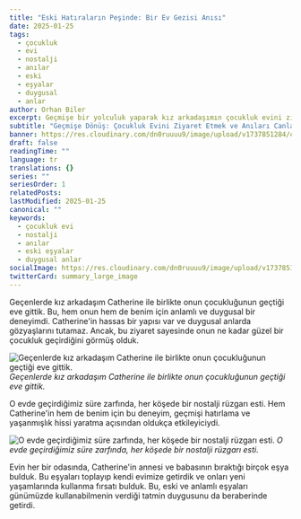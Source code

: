 ```yaml
---
title: "Eski Hatıraların Peşinde: Bir Ev Gezisi Anısı"
date: 2025-01-25
tags:
  - çocukluk
  - evi
  - nostalji
  - anılar
  - eski
  - eşyalar
  - duygusal
  - anlar
author: Orhan Biler
excerpt: Geçmişe bir yolculuk yaparak kız arkadaşımın çocukluk evini ziyaret ettiğimiz ve nostaljik anılarına ortak olduğumuz bir güne dair hikaye.
subtitle: "Geçmişe Dönüş: Çocukluk Evini Ziyaret Etmek ve Anıları Canlandırmak"
banner: https://res.cloudinary.com/dn0ruuuu9/image/upload/v1737851284/catherine-ev-house-nostalji-nostalgia-20240125_a0egfw.jpg
draft: false
readingTime: ""
language: tr
translations: {}
series: ""
seriesOrder: 1
relatedPosts: 
lastModified: 2025-01-25
canonical: ""
keywords:
  - çocukluk evi
  - nostalji
  - anılar
  - eski eşyalar
  - duygusal anlar
socialImage: https://res.cloudinary.com/dn0ruuuu9/image/upload/v1737851287/ekmek-bread-eksi-maya-sourdough-ev-yapimi-20240125_zs1lgd.jpg
twitterCard: summary_large_image
---
```


Geçenlerde kız arkadaşım Catherine ile birlikte onun çocukluğunun geçtiği eve gittik. Bu, hem onun hem de benim için anlamlı ve duygusal bir deneyimdi. Catherine'in hassas bir yapısı var ve duygusal anlarda gözyaşlarını tutamaz. Ancak, bu ziyaret sayesinde onun ne kadar güzel bir çocukluk geçirdiğini görmüş olduk. 


![Geçenlerde kız arkadaşım Catherine ile birlikte onun çocukluğunun geçtiği eve gittik.](https://res.cloudinary.com/dn0ruuuu9/image/upload/v1737851280/aile-family-ben-me-birlikte-together-20240125_wkyq9k.jpg)
*Geçenlerde kız arkadaşım Catherine ile birlikte onun çocukluğunun geçtiği eve gittik.*


O evde geçirdiğimiz süre zarfında, her köşede bir nostalji rüzgarı esti. Hem Catherine'in hem de benim için bu deneyim, geçmişi hatırlama ve yaşanmışlık hissi yaratma açısından oldukça etkileyiciydi. 


![O evde geçirdiğimiz süre zarfında, her köşede bir nostalji rüzgarı esti.](https://res.cloudinary.com/dn0ruuuu9/image/upload/v1737851284/catherine-ev-house-nostalji-nostalgia-20240125_a0egfw.jpg)
*O evde geçirdiğimiz süre zarfında, her köşede bir nostalji rüzgarı esti.*


Evin her bir odasında, Catherine'in annesi ve babasının bıraktığı birçok eşya bulduk. Bu eşyaları toplayıp kendi evimize getirdik ve onları yeni yaşamlarında kullanma fırsatı bulduk. Bu, eski ve anlamlı eşyaları günümüzde kullanabilmenin verdiği tatmin duygusunu da beraberinde getirdi.